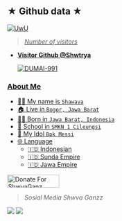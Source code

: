 ## ★ Github data ★
<p align="center">

  <a href="https://github.com/shwtrya"><img src="http://readme-typing-svg.herokuapp.com?color=BF00FF&center=true&vCenter=true&multiline=false&lines=Follow+Github+Shwva+Ganz+^_^" alt="UwU">
  
>
> *Number of visitors*
* **Visitor Github @Shwtrya**

     ![DUMAI-991](https://komarev.com/ghpvc/?username=Dra-ID&color=blue)
>

### About Me

 - 👨‍🦱 My name is `Shawava`
 - 🏠 Live in `Bogor, Jawa Barat`
 - 👶🏻 Born in `Jawa Barat, Indonesia`
 - 🏫 School in `SMKN 1 Cileungsi`
 - 🌸 My Idol `Bpk Messi`
 - 🌐 Language
   - 🇮🇩 Indonesian
   - 🇮🇩 Sunda Empire
   - 🇮🇩 Jawa Empire

<a href="https://saweria.co/donate" target="_blank"><img src="https://user-images.githubusercontent.com/26188697/180601310-e82c63e4-412b-4c36-b7b5-7ba713c80380.png" alt="Donate For ShwvaGanz" height="30" width="120"></a>

> *Sosial Media Shwva Ganzz*
> 
[![](https://img.shields.io/badge/Instagram-pink?logo=Instagram&logoColor=pink&labelColor=white)](https://www.instagram.com/shwtr.ya)
[![](https://img.shields.io/badge/Whatsapp-white?logo=Whatsapp&logoColor=Brightgreen&labelColor=white)](https://wa.me/6283809192307?text=Asalamualaikum+bang+ganteng)
